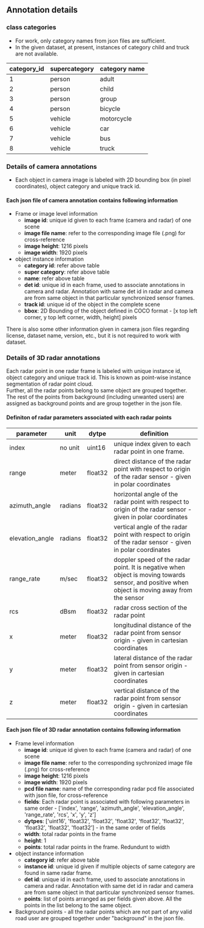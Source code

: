 ## Annotation details

### class categories

* For work, only category names from json files are sufficient.
* In the given dataset, at present, instances of category child and truck are not available.

| category_id | supercategory | category name |
|---|---|---|
| 1 | person | adult |
| 2 | person | child |
| 3 | person | group |
| 4 | person | bicycle |
| 5 | vehicle | motorcycle |
| 6 | vehicle | car |
| 7 | vehicle | bus |
| 8 | vehicle | truck |

### Details of camera annotations 

* Each object in camera image is labeled with 2D bounding box (in pixel coordinates), object category and unique track id.  

#### Each json file of camera annotation contains following information

* Frame or image level information
    * **image id**: unique id given to each frame (camera and radar) of one scene
    * **image file name**: refer to the corresponding image file (.png) for cross-reference
    * **image height**: 1216 pixels
    * **image width**: 1920 pixels
* object instance information
    * **category id**: refer above table 
    * **super category**: refer above table 
    * **name**: refer above table 
    * **det id**: unique id in each frame, used to associate annotations in camera and radar. Annotation with same det id in radar and camera are from same object in that particular synchronized sensor frames.
    * **track id**: unique id of the object in the complete scene
    * **bbox**: 2D Bounding of the object defined in COCO format - [x top left corner, y top left corner, width, height] pixels 

There is also some other information given in camera json files regarding license, dataset name, version, etc., but it is not required to work with dataset.

### Details of 3D radar annotations 
Each radar point in one radar frame is labeled with unique instance id, object category and unique track id. This is known as point-wise instance segmentation of radar point cloud.  
Further, all the radar points belong to same object are grouped together.  
The rest of the points from background (including unwanted users) are assigned as background points and are group together in the json file. 

#### Definiton of radar parameters associated with each radar points

| parameter | unit | dytpe | definition |
|---|---|---|---|
| index | no unit| uint16 | unique index given to each radar point in one frame. |
| range | meter | float32 | direct distance of the radar point with respect to origin of the radar sensor - given in polar coordinates |
| azimuth_angle | radians | float32 | horizontal angle of the radar point with respect to origin of the radar sensor - given in polar coordinates |
| elevation_angle | radians | float32 | vertical angle of the radar point with respect to origin of the radar sensor - given in polar coordinates |
| range_rate | m/sec | float32 | doppler speed of the radar point. It is negative when object is moving towards sensor, and positive when object is moving away from the sensor |
| rcs | dBsm | float32 | radar cross section of the radar point |
| x | meter | float32 | longitudinal distance of the radar point from sensor origin - given in cartesian coordinates |
| y | meter | float32 | lateral distance of the radar point from sensor origin - given in cartesian coordinates |
| z | meter | float32 | vertical distance of the radar point from sensor origin - given in cartesian coordinates |


#### Each json file of 3D radar annotation contains following information

* Frame level information
    * **image id**: unique id given to each frame (camera and radar) of one scene
    * **image file name**: refer to the corresponding sychronized image file (.png) for cross-reference
    * **image height**: 1216 pixels
    * **image width**: 1920 pixels
    * **pcd file name**: name of the corresponding radar pcd file associated with json file, for cross-reference
    * **fields**: Each radar point is associated with following parameters in same order - ['index', 'range', 'azimuth_angle', 'elevation_angle', 'range_rate', 'rcs', 'x', 'y', 'z']
    * **dytpes**: ['uint16', 'float32', 'float32', 'float32', 'float32', 'float32', 'float32', 'float32', 'float32'] - in the same order of fields
    * **width**: total radar points in the frame 
    * **height**: 1 
    * **points**: total radar points in the frame. Redundunt to width
* object instance information
    * **category id**: refer above table 
    * **instance id**: unique id given if multiple objects of same category are found in same radar frame.
    * **det id**: unique id in each frame, used to associate annotations in camera and radar. Annotation with same det id in radar and camera are from same object in that particular synchronized sensor frames.
    * **points**: list of points arranged as per fields given above. All the points in the list belong to the same object.
* Background points - all the radar points which are not part of any valid road user are grouped together under "background" in the json file. 